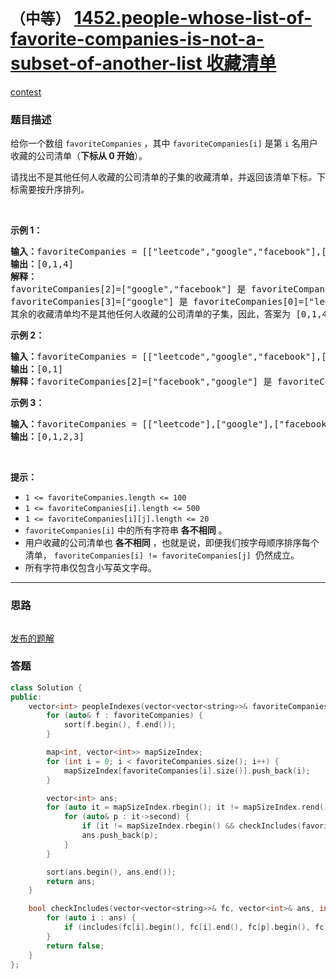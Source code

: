 # `（中等）` [1452.people-whose-list-of-favorite-companies-is-not-a-subset-of-another-list 收藏清单](https://leetcode-cn.com/problems/people-whose-list-of-favorite-companies-is-not-a-subset-of-another-list/)

[contest](https://leetcode-cn.com/contest/weekly-contest-189/problems/people-whose-list-of-favorite-companies-is-not-a-subset-of-another-list/)

### 题目描述
<p>给你一个数组 <code>favoriteCompanies</code> ，其中 <code>favoriteCompanies[i]</code> 是第 <code>i</code> 名用户收藏的公司清单（<strong>下标从 0 开始</strong>）。</p>

<p>请找出不是其他任何人收藏的公司清单的子集的收藏清单，并返回该清单下标<em>。</em>下标需要按升序排列<em>。</em></p>

<p>&nbsp;</p>

<p><strong>示例 1：</strong></p>

<pre><strong>输入：</strong>favoriteCompanies = [["leetcode","google","facebook"],["google","microsoft"],["google","facebook"],["google"],["amazon"]]
<strong>输出：</strong>[0,1,4] 
<strong>解释：</strong>
favoriteCompanies[2]=["google","facebook"] 是 favoriteCompanies[0]=["leetcode","google","facebook"] 的子集。
favoriteCompanies[3]=["google"] 是 favoriteCompanies[0]=["leetcode","google","facebook"] 和 favoriteCompanies[1]=["google","microsoft"] 的子集。
其余的收藏清单均不是其他任何人收藏的公司清单的子集，因此，答案为 [0,1,4] 。
</pre>

<p><strong>示例 2：</strong></p>

<pre><strong>输入：</strong>favoriteCompanies = [["leetcode","google","facebook"],["leetcode","amazon"],["facebook","google"]]
<strong>输出：</strong>[0,1] 
<strong>解释：</strong>favoriteCompanies[2]=["facebook","google"] 是 favoriteCompanies[0]=["leetcode","google","facebook"] 的子集，因此，答案为 [0,1] 。
</pre>

<p><strong>示例 3：</strong></p>

<pre><strong>输入：</strong>favoriteCompanies = [["leetcode"],["google"],["facebook"],["amazon"]]
<strong>输出：</strong>[0,1,2,3]
</pre>

<p>&nbsp;</p>

<p><strong>提示：</strong></p>

<ul>
	<li><code>1 <=&nbsp;favoriteCompanies.length <= 100</code></li>
	<li><code>1 <=&nbsp;favoriteCompanies[i].length <= 500</code></li>
	<li><code>1 <=&nbsp;favoriteCompanies[i][j].length <= 20</code></li>
	<li><code>favoriteCompanies[i]</code> 中的所有字符串 <strong>各不相同</strong> 。</li>
	<li>用户收藏的公司清单也 <strong>各不相同</strong> ，也就是说，即便我们按字母顺序排序每个清单， <code>favoriteCompanies[i] != favoriteCompanies[j] </code>仍然成立。</li>
	<li>所有字符串仅包含小写英文字母。</li>
</ul>


---
### 思路
```
```

[发布的题解](https://leetcode-cn.com/problems/people-whose-list-of-favorite-companies-is-not-a-subset-of-another-list/solution/favorite-companies-by-ikaruga/)

### 答题
``` C++
class Solution {
public:
    vector<int> peopleIndexes(vector<vector<string>>& favoriteCompanies) {
        for (auto& f : favoriteCompanies) {
            sort(f.begin(), f.end());
        }

        map<int, vector<int>> mapSizeIndex;
        for (int i = 0; i < favoriteCompanies.size(); i++) {
            mapSizeIndex[favoriteCompanies[i].size()].push_back(i);
        }

        vector<int> ans;
        for (auto it = mapSizeIndex.rbegin(); it != mapSizeIndex.rend(); it++) {
            for (auto& p : it->second) {
                if (it != mapSizeIndex.rbegin() && checkIncludes(favoriteCompanies, ans, p)) continue;
                ans.push_back(p);
            }
        }

        sort(ans.begin(), ans.end());
        return ans;
    }

    bool checkIncludes(vector<vector<string>>& fc, vector<int>& ans, int p) {
        for (auto i : ans) {
            if (includes(fc[i].begin(), fc[i].end(), fc[p].begin(), fc[p].end())) return true;
        }
        return false;
    }    
};
```




